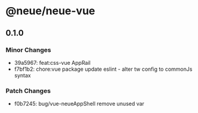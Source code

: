 # @neue/neue-vue

## 0.1.0

### Minor Changes

- 39a5967: feat:css-vue AppRail
- f7bf1b2: chore:vue package update eslint - alter tw config to commonJs syntax

### Patch Changes

- f0b7245: bug/vue-neueAppShell remove unused var
